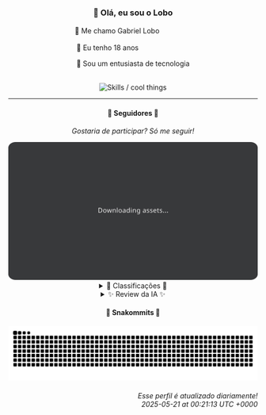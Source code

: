 <div align="center">
  <h3>👋 Olá, eu sou o Lobo</h3>
  
  <p>🐺 Me chamo Gabriel Loboㅤㅤㅤㅤㅤ</p>
  <p>🧔 Eu tenho 18 anosㅤㅤㅤㅤㅤㅤㅤㅤ</p>
  <p>🧠 Sou um entusiasta de tecnologia</p>

  <br/>

  <img width="600" alt="Skills / cool things" src="https://skills-icons.vercel.app/api/icons?i=python,md,html,css,js,github,git,vscode,linux,node,ts,sass,react,vite,vercel,lottie,ionic,capacitor,zustand,framer,firebase,arduino,godot,tailwind,shadcnui,lucide,zorinos,pnpm,reactnative&perline=14" />
</div>

<hr />

<div align="center">
    <h4>👤 Seguidores 👤</h4>
    <p><i>Gostaria de participar? Só me seguir!</i></p>
    <img width="600" src=".github/assets/cards/top3.svg" alt="Top 3 followers contributors (monthly)" />
    <details>
    <summary>🏅 Classificações 🏅</summary>
    <br/>
    <table>
        <thead>
            <tr align="center">
                <th>Posição</th>
                <th>Seguidor</th>
                <th>Contribuições</th>
            </tr>
        </thead>
        <tbody>
            <tr align="center">
                <td>1°</td>
                <td><a href="https://github.com/wTechnoo">Cézar</a></td>
                <td>199 ctr.</td>
            </tr>
            <tr align="center">
                <td>2°</td>
                <td><a href="https://github.com/danko-nobre">Danilo Nobre</a></td>
                <td>196 ctr.</td>
            </tr>
            <tr align="center">
                <td>3°</td>
                <td><a href="https://github.com/EvertonMJunior">Everton Marcelino Jr.</a></td>
                <td>89 ctr.</td>
            </tr>
            <tr align="center">
                <td>4°</td>
                <td><a href="https://github.com/DeividSouSan">Deivid Souza Santana</a></td>
                <td>80 ctr.</td>
            </tr>
            <tr align="center">
                <td>5°</td>
                <td><a href="https://github.com/TopTrenDev">TopTrenDev</a></td>
                <td>48 ctr.</td>
            </tr>
            <tr align="center">
                <td>6°</td>
                <td><a href="https://github.com/LestterX">LestterX</a></td>
                <td>36 ctr.</td>
            </tr>
            <tr align="center">
                <td>7°</td>
                <td><a href="https://github.com/RafaZeero">Rafael Lima de Morais</a></td>
                <td>28 ctr.</td>
            </tr>
            <tr align="center">
                <td>8°</td>
                <td><a href="https://github.com/filipedeschamps">Filipe Deschamps</a></td>
                <td>25 ctr.</td>
            </tr>
            <tr align="center">
                <td>9°</td>
                <td><a href="https://github.com/LuidiPiresHub">Luídi Pires</a></td>
                <td>23 ctr.</td>
            </tr>
            <tr align="center">
                <td>10°</td>
                <td><a href="https://github.com/Felipe-Takayuki">Felipe</a></td>
                <td>15 ctr.</td>
            </tr>
        </tbody>
    </table>
    </details>
    <details>
    <summary>✨ Review da IA ✨</summary>
    <br/>
    <div align="justify"><p>Ah, <b>Cézar</b>, o campeão da irrelevância! 199 contribuições e nenhum repositório recente para mostrar? Imagino que sua bio de ".NET Developer" seja apenas uma forma elegante de dizer "especialista em copiar e colar do Stack Overflow".</p>
<p><b>Danilo Nobre</b>, o renascentista moderno. Full-stack, game dev e entusiasta de 3D. Seus repositórios recentes mostram um interesse eclético: um plugin de CPF para Moodle (alguém ainda usa isso?), um addon de Blender para cutout animation (fork de 2020, que beleza!) e um site de portfólio. Imagino que a quantidade de tecnologias que você domina seja diretamente proporcional à profundidade do seu conhecimento em cada uma.</p>
<p><b>Everton Marcelino Jr.</b>, "apaixonado por tecnologia". Sua contribuição para o TypeORM impressiona... até você perceber que ele também mexeu em um middleware de autenticação abandonado em 2025-01-03 e um SDK Flutter para LiveKit. Diversificação é a chave, dizem. Ou seria falta de foco?</p>
<p><b>Deivid Souza Santana</b>, o futuro do back-end (segundo ele mesmo). Um repositório pessoal com o próprio nome (original!), um projeto de estruturas de dados (será que ele realmente usa?) e um website de organização de tarefas (porque o mundo precisava de mais um). Mas ei, pelo menos ele está praticando Python. Um dia ele chega lá.</p>
<p><b>TopTrenDev</b>, o especialista em Solana. Bots de trading, bundlers de PumpFun, agentes de IA... tudo em TypeScript. Parece que alguém está tentando pegar a onda das criptomoedas antes que ela quebre. Boa sorte com isso. Você vai precisar.</p>
<p><b>LestterX</b>, um nome, um mistério. Uma aplicação que não persiste dados (para que se preocupar, certo?), um "naive code" para encontrar Bitcoins (porque a ingenuidade é a chave do sucesso) e um conversor de base2 para base16 (útil para... algo?). Pelo menos ele está tentando.</p>
<p><b>Rafael Lima de Morais</b>, o polímata. Go, TypeScript, Rust e Vim. Um clicker de Ragnarok (nostalgia?), um projeto de game dev e uma API para o Nubank (fork, claro). Seus interesses são tão variados que fica difícil saber o que ele realmente faz. Mas ei, pelo menos ele usa Vim.</p>
<p><b>Filipe Deschamps</b>, o influenciador. Dotfiles, um playground para o efeito de fogo de DOOM (clássico!), um parser de Google Docs e o TabNews. Parece que alguém está mais preocupado em criar conteúdo do que em realmente programar. Mas quem sou eu para julgar? Afinal, ele tem um curso.dev para vender.</p>
<p><b>Luídi Pires</b>, o "Full Stack" genérico. Um repositório pessoal (mais um!), um portfólio (que bom que ele avisou!), um projeto de Pixel Art e um "E-CommerceX" (a originalidade grita!). Alguém precisa decidir se quer ser front-end ou back-end, porque "Full Stack" não significa "faz tudo mal feito".</p>
<p><b>Felipe</b>, o discreto. Um repositório com o próprio nome (a saga continua), um projeto chamado "Adamas" (com backend e frontend separados, olha só!), mas pouquíssimas contribuições. Talvez ele esteja guardando o melhor para o final. Ou talvez não.</p>
<p><b>CUBE</b>, o aspirante a desenvolvedor de jogos. Um programa para somar duas variáveis em C++ (uau!) e outro para calcular Bhaskara (que gênio!). Parece que alguém está começando do começo... bem do começo. Mas ei, todo mundo precisa começar de algum lugar.</p>
</div>
    </details>
</div>

<div align="center">
  <h4>🐍 Snakommits 🐍</h4>
    <picture>
      <source media="(prefers-color-scheme: dark)" srcset="https://raw.githubusercontent.com/Lobooooooo14/Lobooooooo14/snake-output/snake-dark.svg">
      <source media="(prefers-color-scheme: light)" srcset="https://raw.githubusercontent.com/Lobooooooo14/Lobooooooo14/snake-output/snake-light.svg">
      <img alt="github contribution grid snake animation" src="https://raw.githubusercontent.com/Lobooooooo14/Lobooooooo14/snake-output/snake-light.svg">
    </picture>
</div>

<h6 align="right">
  Esse perfil é atualizado diariamente!<br/> <i>2025-05-21 at 00:21:13 UTC +0000</i>
<h6>